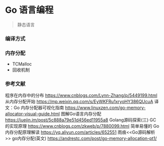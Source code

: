 # Go 语言编程
> 静态语言

### 编译方式


### 内存分配
- TCMalloc
- 回收机制

### 参考文献
程序在内存中的分布 https://www.cnblogs.com/Lynn-Zhang/p/5449199.html
从内存分配开始 https://mp.weixin.qq.com/s/EyWKFRu1xryoHY386QUcuA
译文：Go 内存分配器可视化指南 https://www.linuxzen.com/go-memory-allocator-visual-guide.html
图解Go语言内存分配 https://juejin.im/post/5c888a79e51d456ed11955a8
Golang源码探索(三) GC的实现原理 https://www.cnblogs.com/zkweb/p/7880099.html
简单易懂的 Go 内存分配原理解读 https://yq.aliyun.com/articles/652551
雨痕<<Go源码解析>>
go内存分配(英文) https://andrestc.com/post/go-memory-allocation-pt1/